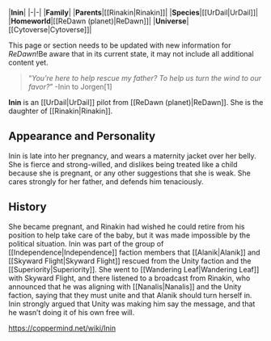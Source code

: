 |**Inin**|
|-|-|
|**Family**|
|**Parents**|[[Rinakin\|Rinakin]]|
|**Species**|[[UrDail\|UrDail]]|
|**Homeworld**|[[ReDawn (planet)\|ReDawn]]|
|**Universe**|[[Cytoverse\|Cytoverse]]|

This page or section needs to be updated with new information for *ReDawn*!Be aware that in its current state, it may not include all additional content yet.

>“*You’re here to help rescue my father? To help us turn the wind to our favor?*”
\-Inin to Jorgen[1]


**Inin** is an [[UrDail\|UrDail]] pilot from [[ReDawn (planet)\|ReDawn]]. She is the daughter of [[Rinakin\|Rinakin]].

## Appearance and Personality
Inin is late into her pregnancy, and wears a maternity jacket over her belly. She is fierce and strong-willed, and dislikes being treated like a child because she is pregnant, or any other suggestions that she is weak. She cares strongly for her father, and defends him tenaciously.

## History
She became pregnant, and Rinakin had wished he could retire from his position to help take care of the baby, but it was made impossible by the political situation.
Inin was part of the group of [[Independence\|Independence]] faction members that [[Alanik\|Alanik]] and [[Skyward Flight\|Skyward Flight]] rescued from the Unity faction and the [[Superiority\|Superiority]]. She went to [[Wandering Leaf\|Wandering Leaf]] with Skyward Flight, and there listened to a broadcast from Rinakin, who announced that he was aligning with [[Nanalis\|Nanalis]] and the Unity faction, saying that they must unite and that Alanik should turn herself in. Inin strongly argued that Unity was making him say the message, and that he wasn’t doing it of his own free will.



https://coppermind.net/wiki/Inin